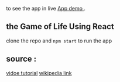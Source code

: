 to see the app in live  [App demo ](https://fadeomar.github.io/game-of-life/).

## the Game of Life Using React 

clone the repo 
and `npm start` to run the app 


## source : 
[vidoe tutorial](https://www.youtube.com/watch?v=PM0_Er3SvFQ)
 [wikipedia link](https://en.wikipedia.org/wiki/Conway%27s_Game_of_Life)